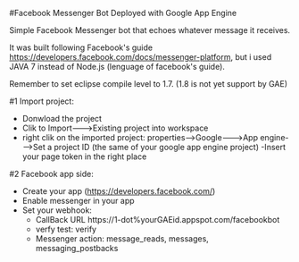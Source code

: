 #Facebook Messenger Bot Deployed with Google App Engine

Simple Facebook Messenger bot that echoes whatever message it receives.

It was built following Facebook's guide https://developers.facebook.com/docs/messenger-platform, but i used JAVA 7 
instead of Node.js (lenguage of facebook's guide).

Remember to set eclipse compile level to 1.7. (1.8 is not yet support by GAE)

#1 Import project:
- Donwload the project
- Clik to Import--->Existing project into workspace
- right clik on the imported project:
    properties-->Google--->App engine--->Set a project ID (the same of your google app engine project)
-Insert your page token in the right place

#2 Facebook app side:
- Create your app (https://developers.facebook.com/)
- Enable messenger in your app
- Set your webhook:  
   - CallBack URL https://1-dot%yourGAEid.appspot.com/facebookbot
   - verfy test: verify
   - Messenger action: message_reads, messages, messaging_postbacks


